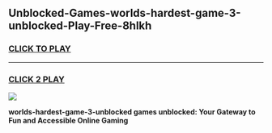 
## Unblocked-Games-worlds-hardest-game-3-unblocked-Play-Free-8hlkh
<h3>
<a href="https://premium76.site?title=worlds-hardest-game-3-unblocked&ref=22A">CLICK TO PLAY</a></h3>
<hr>

<h3>
<a href="https://premium76.site?title=worlds-hardest-game-3-unblocked&ref=22A">CLICK 2 PLAY</a>
  
</h3>

<a href="https://premium76.site?title=worlds-hardest-game-3-unblocked&ref=22A"><img src="https://clearcache.store/games.png"></a>


**worlds-hardest-game-3-unblocked games unblocked: Your Gateway to Fun and Accessible Online Gaming**
